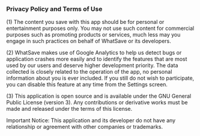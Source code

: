 ### Privacy Policy and Terms of Use

(1) The content you save with this app should be for personal or entertainment purposes only.
You may not use such content for commercial purposes such as promoting products or services, much less may you engage in such practices on behalf of WhatSave or its developers.

(2) WhatSave makes use of Google Analytics to help us detect bugs or application crashes more easily and to identify the features that are most used by our users and deserve higher development priority.
The data collected is closely related to the operation of the app, no personal information about you is ever included.
If you still do not wish to participate, you can disable this feature at any time from the Settings screen.

(3) This application is open source and is available under the GNU General Public License (version 3).
Any contributions or derivative works must be made and released under the terms of this license.

Important Notice:
This application and its developer do not have any relationship or agreement with other companies or trademarks.